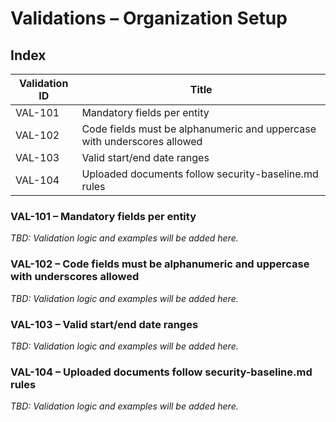 # Validations – Organization Setup

## Index
| Validation ID | Title |
|---------------|-------|
| VAL-101 | Mandatory fields per entity |
| VAL-102 | Code fields must be alphanumeric and uppercase with underscores allowed |
| VAL-103 | Valid start/end date ranges |
| VAL-104 | Uploaded documents follow security-baseline.md rules |

### VAL-101 – Mandatory fields per entity
_TBD: Validation logic and examples will be added here._

### VAL-102 – Code fields must be alphanumeric and uppercase with underscores allowed
_TBD: Validation logic and examples will be added here._

### VAL-103 – Valid start/end date ranges
_TBD: Validation logic and examples will be added here._

### VAL-104 – Uploaded documents follow security-baseline.md rules
_TBD: Validation logic and examples will be added here._
